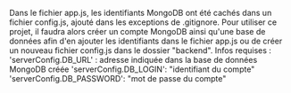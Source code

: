 Dans le fichier app.js, les identifiants MongoDB ont été cachés dans un fichier config.js, ajouté dans les exceptions de .gitignore.
Pour utiliser ce projet, il faudra alors créer un compte MongoDB ainsi qu'une base de données afin d'en ajouter les identifiants dans le fichier app.js ou de créer un nouveau fichier config.js dans le dossier "backend".
Infos requises :
    'serverConfig.DB_URL' : adresse indiquée dans la base de données MongoDB créée
    'serverConfig.DB_LOGIN': "identifiant du compte"
    'serverConfig.DB_PASSWORD': "mot de passe du compte"